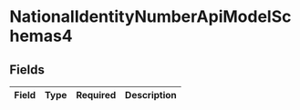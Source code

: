 # NationalIdentityNumberApiModelSchemas4


## Fields

| Field       | Type        | Required    | Description |
| ----------- | ----------- | ----------- | ----------- |